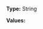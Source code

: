 

**Type:** String

**Values:**


<!-- * `Max Generations`

* `Min Fitness`

* `Max Model Evaluations`

* `Fitness Diff Threshold`

* `Min DeltaX`

* `Min Fitness`

* `Max Standard Deviation`

* `Max Condition Covariance`

* `Ignore`
